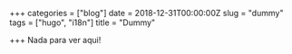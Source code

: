 +++
categories = ["blog"]
date = 2018-12-31T00:00:00Z
slug = "dummy"
tags = ["hugo", "i18n"]
title = "Dummy"

+++
Nada para ver aqui!